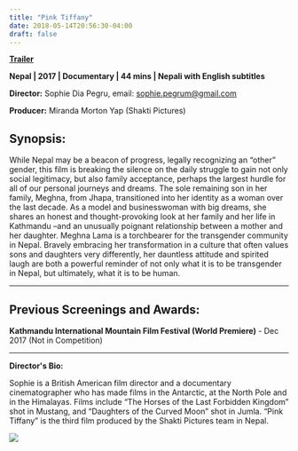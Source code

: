 ```yaml
---
title: "Pink Tiffany"
date: 2018-05-14T20:56:30-04:00
draft: false
---
```


[**Trailer**](http://www.shaktipictures.com/pinktiffany/)

**Nepal | 2017 | Documentary | 44 mins | Nepali with English subtitles**

**Director:** Sophie Dia Pegru, email: sophie.pegrum@gmail.com

**Producer:** Miranda Morton Yap (Shakti Pictures)


## Synopsis:

While Nepal may be a beacon of progress, legally recognizing an “other” gender, this film is breaking the silence on the daily struggle to gain not only social legitimacy, but also family acceptance, perhaps the largest hurdle for all of our personal journeys and dreams. The sole remaining son in her family, Meghna, from Jhapa, transitioned into her identity as a woman over the last decade.  As a model and businesswoman with big dreams, she shares an honest and thought-provoking look at her family and her life in Kathmandu –and an unusually poignant relationship between a mother and her daughter. Meghna Lama is a torchbearer for the transgender community in Nepal.  Bravely embracing her transformation in a culture that often values sons and daughters very differently, her dauntless attitude and spirited laugh are both a powerful reminder of not only what it is to be transgender in Nepal, but ultimately, what it is to be human.

---

## Previous Screenings and Awards:

**Kathmandu International Mountain Film Festival (World Premiere)** - Dec 2017 (Not in Competition)

---

**Director's Bio:**

Sophie is a British American film director and a documentary cinematographer who has made films in the Antarctic, at the North Pole and in the Himalayas. Films include “The Horses of the Last Forbidden Kingdom” shot in Mustang, and “Daughters of the Curved Moon” shot in Jumla. “Pink Tiffany” is the third film produced by the Shakti Pictures team in Nepal. 

![](/images/pink-tiffany.jpeg)